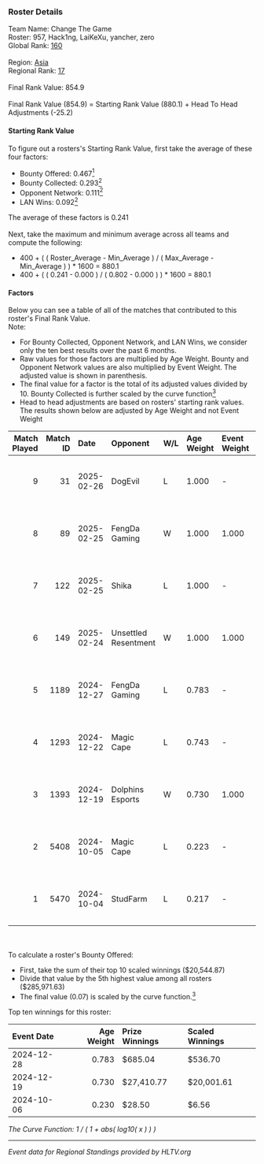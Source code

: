 ### Roster Details<br />
Team Name: Change The Game<br />
Roster: 957, Hack1ng, LaiKeXu, yancher, zero<br />
Global Rank: [160](../../standings_global_2025_02_28.md)<br />
<br />
Region: [Asia]( ../../standings_asia_2025_02_28.md)<br />
Regional Rank: [17]( ../../standings_asia_2025_02_28.md)<br />
<br />
Final Rank Value:  854.9<br />
<br />
Final Rank Value (854.9) = Starting Rank Value (880.1) + Head To Head Adjustments (-25.2)<br />

#### Starting Rank Value<br />
To figure out a rosters's Starting Rank Value, first take the average of these four factors:<br />
- Bounty Offered: 0.467[<sup>1</sup>](#table2)
- Bounty Collected: 0.293[<sup>2</sup>](#table1)
- Opponent Network: 0.111[<sup>2</sup>](#table1)
- LAN Wins: 0.092[<sup>2</sup>](#table1)

The average of these factors is 0.241<br />
<br />
Next, take the maximum and minimum average across all teams and compute the following:<br />
- 400 + ( ( Roster_Average - Min_Average ) / ( Max_Average - Min_Average ) ) * 1600 = 880.1
- 400 + ( ( 0.241 - 0.000 ) / ( 0.802 - 0.000 ) ) * 1600 = 880.1


#### Factors<br />
Below you can see a table of all of the matches that contributed to this roster's Final Rank Value.<br />
Note:<br />

- For Bounty Collected, Opponent Network, and LAN Wins, we consider only the ten best results over the past 6 months.
- Raw values for those factors are multiplied by Age Weight. Bounty and Opponent Network values are also multiplied by Event Weight. The adjusted value is shown in parenthesis.
- The final value for a factor is the total of its adjusted values divided by 10. Bounty Collected is further scaled by the curve function[<sup>3</sup>](#curveFunction)
- Head to head adjustments are based on rosters' starting rank values. The results shown below are adjusted by Age Weight and not Event Weight
<span id="table1"></span><br />


| Match Played | Match ID | Date       | Opponent             | W/L | Age Weight | Event Weight | Bounty Collected | Opponent Network | LAN Wins  | H2H Adj. | Roster                                  |
| -: | -: | :- | :- | :- | :- | :- | :- | :- | :- | -: | :- |
|            9 |       31 | 2025-02-26 | DogEvil              | L   | 1.000      | -            | -                | -                | -         |    -8.24 | 957, Hack1ng, LaiKeXu, yancher, zero    |
|            8 |       89 | 2025-02-25 | FengDa Gaming        | W   | 1.000      | 1.000        | 0.010 (0.010)    | 0.688 (0.688)    | 0 (0.000) |    17.19 | 957, Hack1ng, LaiKeXu, yancher, zero    |
|            7 |      122 | 2025-02-25 | Shika                | L   | 1.000      | -            | -                | -                | -         |   -22.12 | 957, Hack1ng, LaiKeXu, yancher, zero    |
|            6 |      149 | 2025-02-24 | Unsettled Resentment | W   | 1.000      | 1.000        | 0.016 (0.016)    | 0.423 (0.423)    | 0 (0.000) |    20.84 | 957, Hack1ng, LaiKeXu, yancher, zero    |
|            5 |     1189 | 2024-12-27 | FengDa Gaming        | L   | 0.783      | -            | -                | -                | -         |   -11.05 | 957, Hack1ng, LaiKeXu, yancher, zero    |
|            4 |     1293 | 2024-12-22 | Magic Cape           | L   | 0.743      | -            | -                | -                | -         |   -15.36 | 957, Hack1ng, LaiKeXu, yancher, zero    |
|            3 |     1393 | 2024-12-19 | Dolphins Esports     | W   | 0.730      | 1.000        | 0.017 (0.013)    | 0.000 (0.000)    | 1 (0.730) |     3.75 | 957, Hack1ng, LaiKeXu, yancher, zero    |
|            2 |     5408 | 2024-10-05 | Magic Cape           | L   | 0.223      | -            | -                | -                | -         |    -4.74 | 957, Hack1ng, LaiKeXu, LIngGod, yancher |
|            1 |     5470 | 2024-10-04 | StudFarm             | L   | 0.217      | -            | -                | -                | -         |    -5.45 | 957, Hack1ng, LaiKeXu, LIngGod, yancher |

<br />
<span id="table2"></span><br />
To calculate a roster's Bounty Offered:<br />

- First, take the sum of their top 10 scaled winnings ($20,544.87)
- Divide that value by the 5th highest value among all rosters ($285,971.63)
- The final value (0.07) is scaled by the curve function.[<sup>3</sup>](#curveFunction)

Top ten winnings for this roster:<br />

| Event Date | Age Weight | Prize Winnings | Scaled Winnings |
| :- | -: | :- | :- |
| 2024-12-28 |      0.783 | $685.04        | $536.70         |
| 2024-12-19 |      0.730 | $27,410.77     | $20,001.61      |
| 2024-10-06 |      0.230 | $28.50         | $6.56           |


<span id="curveFunction"></span>_The Curve Function: 1 / ( 1 + abs( log10( x ) ) )_<br />

---
_Event data for Regional Standings provided by HLTV.org_<br />
